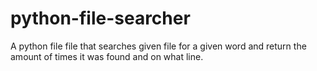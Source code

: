# python-file-searcher
A python file file that searches given file for a given word and return the amount of times it was found and on what line.
